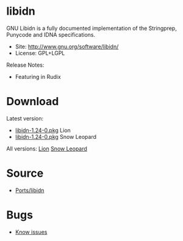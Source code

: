 

# libidn #

GNU Libidn is a fully documented implementation of the Stringprep, Punycode and IDNA specifications.

  * Site: http://www.gnu.org/software/libidn/
  * License: GPL+LGPL

Release Notes:
  * Featuring in Rudix


# Download #

Latest version:
  * [libidn-1.24-0.pkg](http://code.google.com/p/rudix/downloads/detail?name=libidn-1.24-0.pkg) Lion
  * [libidn-1.24-0.pkg](http://code.google.com/p/rudix-snowleopard/downloads/detail?name=libidn-1.24-0.pkg) Snow Leopard

All versions: [Lion](http://code.google.com/p/rudix/downloads/list?q=libidn) [Snow Leopard](http://code.google.com/p/rudix-snowleopard/downloads/list?q=libidn)

# Source #
  * [Ports/libidn](http://code.google.com/p/rudix/source/browse/Ports/libidn)

# Bugs #
  * [Know issues](http://code.google.com/p/rudix/issues/list?q=libidn)
